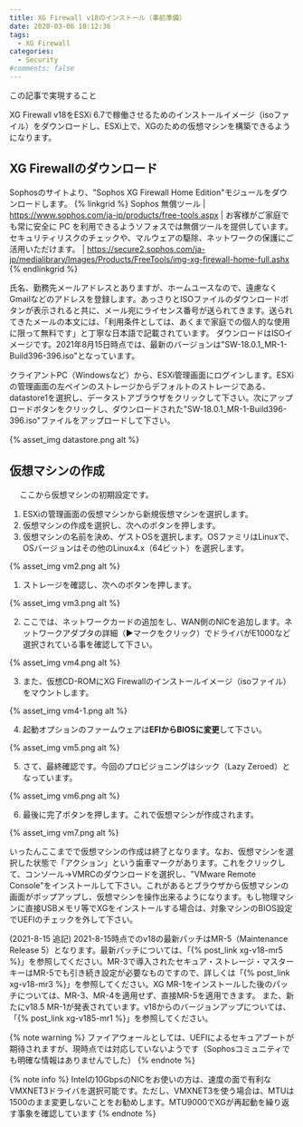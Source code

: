 ```yaml
---
title: XG Firewall v18のインストール（事前準備）
date: 2020-03-06 18:12:36
tags:
  - XG Firewall
categories:
  - Security
#comments: false
---
```

<p class="onepoint">この記事で実現すること</p>
XG Firewall v18をESXi 6.7で稼働させるためのインストールイメージ（isoファイル）をダウンロードし、ESXi上で、XGのための仮想マシンを構築できるようになります。

<!-- more -->
## XG Firewallのダウンロード

Sophosのサイトより、"Sophos XG Firewall Home Edition"モジュールをダウンロードします。
{% linkgrid %}
Sophos 無償ツール | https://www.sophos.com/ja-jp/products/free-tools.aspx | お客様がご家庭でも常に安全に PC を利用できるようソフォスでは無償ツールを提供しています。セキュリティリスクのチェックや、マルウェアの駆除、ネットワークの保護にご活用いただけます。 | https://secure2.sophos.com/ja-jp/medialibrary/Images/Products/FreeTools/img-xg-firewall-home-full.ashx
{% endlinkgrid %}

<!-- more -->
氏名、勤務先メールアドレスとありますが、ホームユースなので、遠慮なくGmailなどのアドレスを登録します。あっさりとISOファイルのダウンロードボタンが表示されると共に、メール宛にライセンス番号が送られてきます。送られてきたメールの本文には、「利用条件としては、あくまで家庭での個人的な使用に限って無料です」と丁寧な日本語で記載されています。
ダウンロードはISOイメージです。2021年8月15日時点では、最新のバージョンは"SW-18.0.1_MR-1-Build396-396.iso"となっています。

クライアントPC（Windowsなど）から、ESXi管理画面にログインします。ESXiの管理画面の左ペインのストレージからデフォルトのストレージである、datastore1を選択し、データストアブラウザをクリックして下さい。次にアップロードボタンをクリックし、ダウンロードされた"SW-18.0.1_MR-1-Build396-396.iso"ファイルをアップロードして下さい。

{% asset_img datastore.png alt %}
 　
## 仮想マシンの作成
 　
ここから仮想マシンの初期設定です。

1. ESXiの管理画面の仮想マシンから新規仮想マシンを選択します。
2. 仮想マシンの作成を選択し、次へのボタンを押します。
3. 仮想マシンの名前を決め、ゲストOSを選択します。OSファミリはLinuxで、OSバージョンはその他のLinux4.x（64ビット）を選択します。

{% asset_img vm2.png alt %}

1. ストレージを確認し、次へのボタンを押します。

{% asset_img vm3.png alt %}

2. ここでは、ネットワークカードの追加をし、WAN側のNICを追加します。ネットワークアダプタの詳細（▶︎マークをクリック）でドライバがE1000など選択されている事を確認して下さい。

{% asset_img vm4.png alt %}

3. また、仮想CD-ROMにXG Firewallのインストールイメージ（isoファイル）をマウントします。

{% asset_img vm4-1.png alt %}

4. 起動オプションのファームウェアは**EFIからBIOSに変更**して下さい。

{% asset_img vm5.png alt %}

5. さて、最終確認です。今回のプロビジョニングはシック（Lazy Zeroed）となっています。

{% asset_img vm6.png alt %}

6. 最後に完了ボタンを押します。これで仮想マシンが作成されます。

{% asset_img vm7.png alt %}

いったんここまでで仮想マシンの作成は終了となります。なお、仮想マシンを選択した状態で「アクション」という歯車マークがあります。これをクリックして、コンソール→VMRCのダウンロードを選択し、"VMware Remote Console"をインストールして下さい。これがあるとブラウザから仮想マシンの画面がポップアップし、仮想マシンを操作出来るようになります。もし物理マシンに直接USBメモリ等でXGをインストールする場合は、対象マシンのBIOS設定でUEFIのチェックを外して下さい。

(2021-8-15 追記)
2021-8-15時点でのv18の最新パッチはMR-5（Maintenance Release 5）となります。最新パッチについては、「{% post_link xg-v18-mr5 %}」を参照してください。MR-3で導入されたセキュア・ストレージ・マスターキーはMR-5でも引き続き設定が必要なものですので、詳しくは「{% post_link xg-v18-mr3 %}」を参照してください。XG MR-1をインストールした後のパッチについては、MR-3、MR-4を適用せず、直接MR-5を適用できます。
また、新たにv18.5 MR-1が発表されています。v18からのバージョンアップについては、「{% post_link xg-v185-mr1 %}」を参照してください。

{% note warning %}
ファイアウォールとしては、UEFIによるセキュアブートが期待されますが、現時点では対応していないようです（Sophosコミュニティでも明確な情報はありませんでした）
{% endnote %}

{% note info %}
Intelの10GbpsのNICをお使いの方は、速度の面で有利なVMXNET3ドライバを選択可能です。ただし、VMXNET3を使う場合は、MTUは1500のまま変更しないことをお勧めします。MTU9000でXGが再起動を繰り返す事象を確認しています
{% endnote %}
